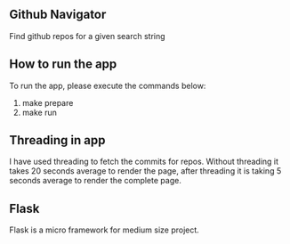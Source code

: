 Github Navigator
----------------

Find github repos for a given search string


How to run the app
-------------------

To run the app, please execute the commands below:

1. make prepare
2. make run


Threading in app
----------------

I have used threading to fetch the commits for repos. Without threading
it takes 20 seconds average to render the page, after threading it is
taking 5 seconds average to render the complete page.


Flask
-----

Flask is a micro framework for medium size project.
